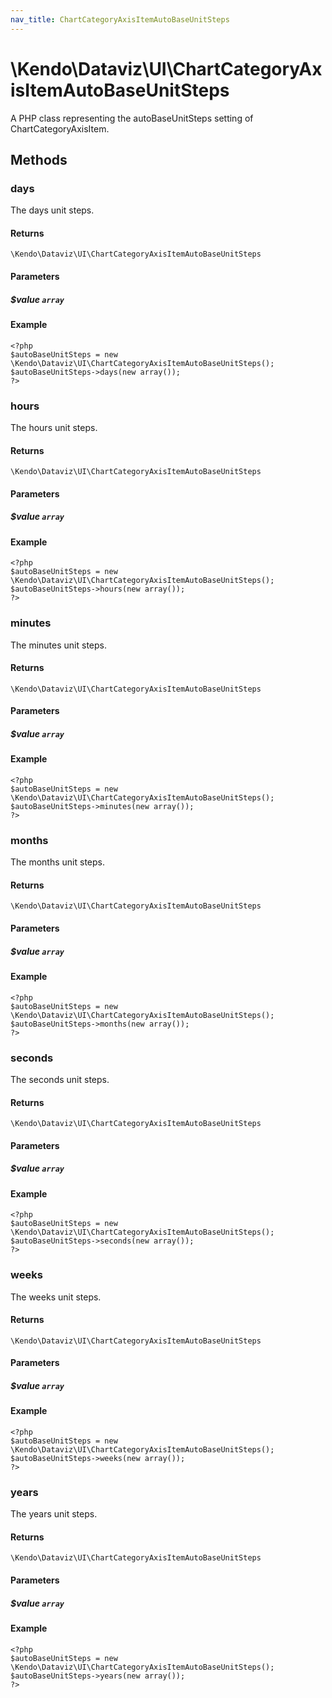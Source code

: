 ```yaml
---
nav_title: ChartCategoryAxisItemAutoBaseUnitSteps
---
```


# \Kendo\Dataviz\UI\ChartCategoryAxisItemAutoBaseUnitSteps

A PHP class representing the autoBaseUnitSteps setting of ChartCategoryAxisItem.


## Methods

### days
The days unit steps.

#### Returns
`\Kendo\Dataviz\UI\ChartCategoryAxisItemAutoBaseUnitSteps`

#### Parameters

##### $value `array`



#### Example 
    <?php
    $autoBaseUnitSteps = new \Kendo\Dataviz\UI\ChartCategoryAxisItemAutoBaseUnitSteps();
    $autoBaseUnitSteps->days(new array());
    ?>

### hours
The hours unit steps.

#### Returns
`\Kendo\Dataviz\UI\ChartCategoryAxisItemAutoBaseUnitSteps`

#### Parameters

##### $value `array`



#### Example 
    <?php
    $autoBaseUnitSteps = new \Kendo\Dataviz\UI\ChartCategoryAxisItemAutoBaseUnitSteps();
    $autoBaseUnitSteps->hours(new array());
    ?>

### minutes
The minutes unit steps.

#### Returns
`\Kendo\Dataviz\UI\ChartCategoryAxisItemAutoBaseUnitSteps`

#### Parameters

##### $value `array`



#### Example 
    <?php
    $autoBaseUnitSteps = new \Kendo\Dataviz\UI\ChartCategoryAxisItemAutoBaseUnitSteps();
    $autoBaseUnitSteps->minutes(new array());
    ?>

### months
The months unit steps.

#### Returns
`\Kendo\Dataviz\UI\ChartCategoryAxisItemAutoBaseUnitSteps`

#### Parameters

##### $value `array`



#### Example 
    <?php
    $autoBaseUnitSteps = new \Kendo\Dataviz\UI\ChartCategoryAxisItemAutoBaseUnitSteps();
    $autoBaseUnitSteps->months(new array());
    ?>

### seconds
The seconds unit steps.

#### Returns
`\Kendo\Dataviz\UI\ChartCategoryAxisItemAutoBaseUnitSteps`

#### Parameters

##### $value `array`



#### Example 
    <?php
    $autoBaseUnitSteps = new \Kendo\Dataviz\UI\ChartCategoryAxisItemAutoBaseUnitSteps();
    $autoBaseUnitSteps->seconds(new array());
    ?>

### weeks
The weeks unit steps.

#### Returns
`\Kendo\Dataviz\UI\ChartCategoryAxisItemAutoBaseUnitSteps`

#### Parameters

##### $value `array`



#### Example 
    <?php
    $autoBaseUnitSteps = new \Kendo\Dataviz\UI\ChartCategoryAxisItemAutoBaseUnitSteps();
    $autoBaseUnitSteps->weeks(new array());
    ?>

### years
The years unit steps.

#### Returns
`\Kendo\Dataviz\UI\ChartCategoryAxisItemAutoBaseUnitSteps`

#### Parameters

##### $value `array`



#### Example 
    <?php
    $autoBaseUnitSteps = new \Kendo\Dataviz\UI\ChartCategoryAxisItemAutoBaseUnitSteps();
    $autoBaseUnitSteps->years(new array());
    ?>

